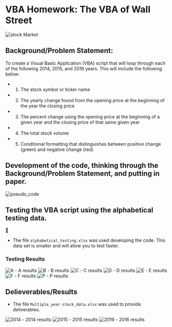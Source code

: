 # VBA Homework: The VBA of Wall Street

![stock Market](stockmarket.jpg)

## Background/Problem Statement:

To create a Visual Basic Application (VBA) script that will loop through each of the following 2014, 2015, and 2016 years. This will include the following below:

* 1. The stock symbol or ticker name

* 2. The yearly change found from the opening price at the beginning of the year  the closing price 

* 3. The percent change using the opening price at the beginning of a given year and the closing price of that same given year

* 4. The total stock volume 

* 5. Conditional formatting that distinguishes between positive change (green) and negative change (red)

## Development of the code, thinking through the Background/Problem Statement, and putting in paper.

![pseudo_code](pseudo_code.png)

## Testing the VBA script using the alphabetical testing data.

* The file `alphabetical_testing.xlsx`  was used developing the code. This data set is smaller and will allow you to test faster. 

### Testing Results

![A](A.png) - A results
![B](B.png) - B results
![C](C.png) - C results
![D](D.png) - D results
![E](E.png) - E results
![F](F.png) - F results
![P](P.png) - P results

## Delieverables/Results

* The file `Multiple_year-stock_data.xlsx` was used to provide deliverables.

![2014](2014.png) - 2014 results
![2015](2015.png) - 2015 results
![2016](2016.png) - 2016 results


